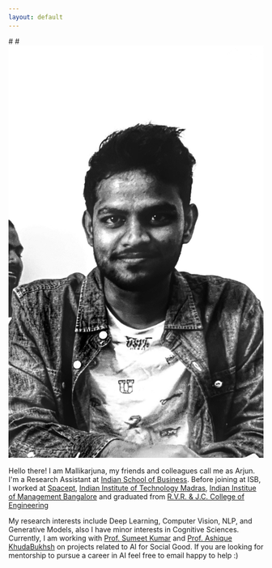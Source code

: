 ```yaml
---
layout: default
---
```


#<!-- <img class="profile-picture" src="rosendal.jpg"> -->
#<img class="profile-picture" src="arjun.jpeg">


Hello there! I am Mallikarjuna, my friends and colleagues call me as Arjun. I'm a Research Assistant at [Indian School of Business](https://www.isb.edu/en.html). Before joining at ISB, I worked at [Spacept](https://spacept.com/), [Indian Institute of Technology Madras](https://www.iitm.ac.in/), [Indian Institue of Management Bangalore](https://www.iimb.ac.in/home) and graduated from [R.V.R. & J.C. College of Engineering](https://rvrjcce.ac.in/)

My research interests include Deep Learning, Computer Vision, NLP, and Generative Models, also I have minor interests in Cognitive Sciences. Currently, I am working with [Prof. Sumeet Kumar](https://sumeetkumar.in/) and [Prof. Ashique KhudaBukhsh](https://www.cs.cmu.edu/~akhudabu/) on projects related to AI for Social Good. If you are looking for mentorship to pursue a career in AI feel free to email happy to help :)

